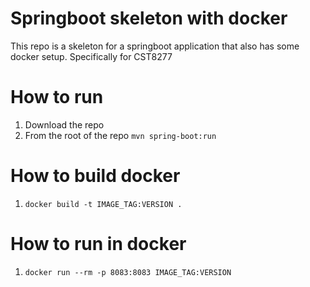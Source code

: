 # Springboot skeleton with docker

This repo is a skeleton for a springboot application that also has some docker setup. Specifically for CST8277

# How to run

1. Download the repo
1. From the root of the repo `mvn spring-boot:run`

# How to build docker

1. `docker build -t IMAGE_TAG:VERSION .`


# How to run in docker

1. `docker run --rm -p 8083:8083 IMAGE_TAG:VERSION`
